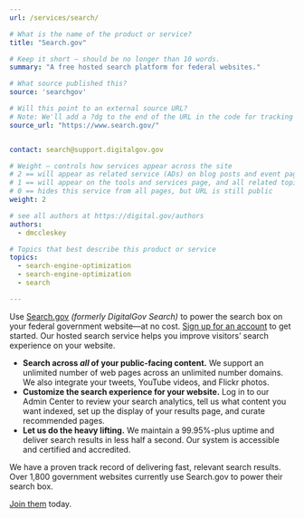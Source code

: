 ```yaml
---
url: /services/search/

# What is the name of the product or service?
title: "Search.gov"

# Keep it short — should be no longer than 10 words.
summary: "A free hosted search platform for federal websites."

# What source published this?
source: 'searchgov'

# Will this point to an external source URL?
# Note: We'll add a ?dg to the end of the URL in the code for tracking purposes
source_url: "https://www.search.gov/"


contact: search@support.digitalgov.gov

# Weight — controls how services appear across the site
# 2 == will appear as related service (ADs) on blog posts and event pages
# 1 == will appear on the tools and services page, and all related topic pages
# 0 == hides this service from all pages, but URL is still public
weight: 2

# see all authors at https://digital.gov/authors
authors:
  - dmccleskey

# Topics that best describe this product or service
topics:
  - search-engine-optimization
  - search-engine-optimization
  - search

---
```


Use [Search.gov](https://search.gov) _(formerly DigitalGov Search)_ to power the search box on your federal government website—at no cost. <a href="https://search.usa.gov/signup" target="_blank">Sign up for an account</a> to get started. Our hosted search service helps you improve visitors&#8217; search experience on your website.

* **Search across _all_ of your public-facing content.** We support an unlimited number of web pages across an unlimited number domains. We also integrate your tweets, YouTube videos, and Flickr photos.
* **Customize the search experience for your website.** Log in to our Admin Center to review your search analytics, tell us what content you want indexed, set up the display of your results page, and curate recommended pages.
* **Let us do the heavy lifting.** We maintain a 99.95%-plus uptime and deliver search results in less half a second. Our system is accessible and certified and accredited.

We have a proven track record of delivering fast, relevant search results. Over 1,800 government websites currently use Search.gov to power their search box.

<a href="https://search.usa.gov/signup" target="_blank">Join them</a> today.
